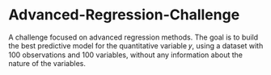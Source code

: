 # Advanced-Regression-Challenge
A challenge focused on advanced regression methods. The goal is to build the best predictive model for the quantitative variable  𝑦, using a dataset with 100 observations and 100 variables, without any information about the nature of the variables.
